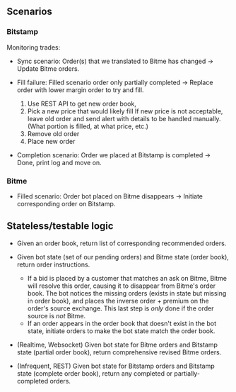 ## Scenarios

### Bitstamp

Monitoring trades:

* Sync scenario: Order(s) that we translated to Bitme has changed
  -> Update Bitme orders.

* Fill failure: Filled scenario order only partially completed
  -> Replace order with lower margin order to try and fill.
  1. Use REST API to get new order book,
  2. Pick a new price that would likely fill
     If new price is not acceptable, leave old order and send alert with
     details to be handled manually. (What portion is filled, at what price,
     etc.)
  3. Remove old order
  4. Place new order

* Completion scenario: Order we placed at Bitstamp is completed
  -> Done, print log and move on.


### Bitme

* Filled scenario: Order bot placed on Bitme disappears
  -> Initiate corresponding order on Bitstamp.


## Stateless/testable logic

* Given an order book, return list of corresponding recommended orders.

* Given bot state (set of our pending orders) and Bitme state (order book),
  return order instructions.
  * If a bid is placed by a customer that matches an ask on Bitme, Bitme will
    resolve this order, causing it to disappear from Bitme's order book. The
    bot notices the missing orders (exists in state but missing in order book),
    and places the inverse order + premium on the order's source exchange. This
    last step is _only_ done if the order source is _not_ Bitme.
  * If an order appears in the order book that doesn't exist in the bot state,
    initiate orders to make the bot state match the order book.

* (Realtime, Websocket) Given bot state for Bitme orders and Bitstamp state (partial order book),
  return comprehensive revised Bitme orders.

* (Infrequent, REST) Given bot state for Bitstamp orders and Bitstamp state (complete order book),
  return any completed or partially-completed orders.
